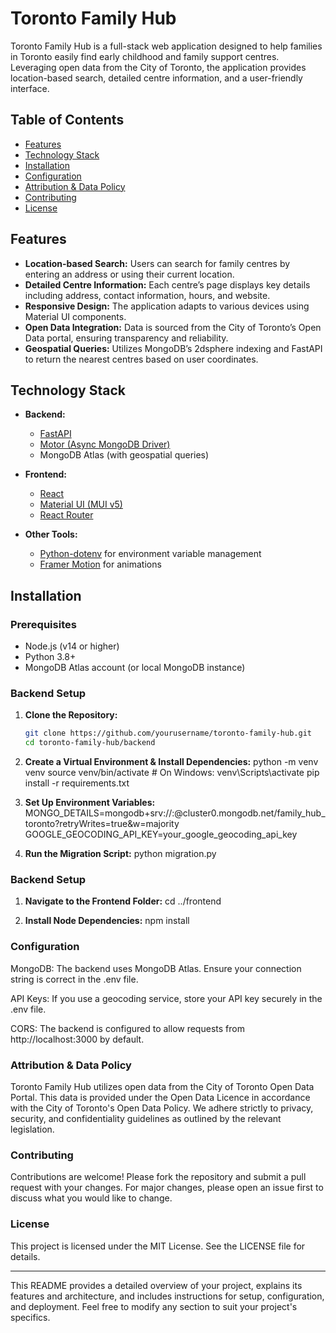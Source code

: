 # Toronto Family Hub

Toronto Family Hub is a full-stack web application designed to help families in Toronto easily find early childhood and family support centres. Leveraging open data from the City of Toronto, the application provides location-based search, detailed centre information, and a user-friendly interface.

## Table of Contents

- [Features](#features)
- [Technology Stack](#technology-stack)
- [Installation](#installation)
- [Configuration](#configuration)
- [Attribution & Data Policy](#attribution--data-policy)
- [Contributing](#contributing)
- [License](#license)


## Features

- **Location-based Search:** Users can search for family centres by entering an address or using their current location.
- **Detailed Centre Information:** Each centre’s page displays key details including address, contact information, hours, and website.
- **Responsive Design:** The application adapts to various devices using Material UI components.
- **Open Data Integration:** Data is sourced from the City of Toronto’s Open Data portal, ensuring transparency and reliability.
- **Geospatial Queries:** Utilizes MongoDB’s 2dsphere indexing and FastAPI to return the nearest centres based on user coordinates.

## Technology Stack

- **Backend:**  
  - [FastAPI](https://fastapi.tiangolo.com/)  
  - [Motor (Async MongoDB Driver)](https://motor.readthedocs.io/)  
  - MongoDB Atlas (with geospatial queries)

- **Frontend:**  
  - [React](https://reactjs.org/)  
  - [Material UI (MUI v5)](https://mui.com/)  
  - [React Router](https://reactrouter.com/)

- **Other Tools:**  
  - [Python-dotenv](https://pypi.org/project/python-dotenv/) for environment variable management  
  - [Framer Motion](https://www.framer.com/motion/) for animations  

## Installation

### Prerequisites

- Node.js (v14 or higher)
- Python 3.8+
- MongoDB Atlas account (or local MongoDB instance)

### Backend Setup

1. **Clone the Repository:**

   ```bash
   git clone https://github.com/yourusername/toronto-family-hub.git
   cd toronto-family-hub/backend


2. **Create a Virtual Environment & Install Dependencies:**
    python -m venv venv
    source venv/bin/activate  # On Windows: venv\Scripts\activate
    pip install -r requirements.txt

3. **Set Up Environment Variables:**    
    MONGO_DETAILS=mongodb+srv://<username>:<password>@cluster0.mongodb.net/family_hub_toronto?retryWrites=true&w=majority
    GOOGLE_GEOCODING_API_KEY=your_google_geocoding_api_key

4. **Run the Migration Script:**
    python migration.py



### Backend Setup


1. **Navigate to the Frontend Folder:**
    cd ../frontend


2. **Install Node Dependencies:**
    npm install


### Configuration

MongoDB:
The backend uses MongoDB Atlas. Ensure your connection string is correct in the .env file.

API Keys:
If you use a geocoding service, store your API key securely in the .env file.

CORS:
The backend is configured to allow requests from http://localhost:3000 by default.


### Attribution & Data Policy

Toronto Family Hub utilizes open data from the City of Toronto Open Data Portal. This data is provided under the Open Data Licence in accordance with the City of Toronto's Open Data Policy.
We adhere strictly to privacy, security, and confidentiality guidelines as outlined by the relevant legislation.


### Contributing

Contributions are welcome! Please fork the repository and submit a pull request with your changes. For major changes, please open an issue first to discuss what you would like to change.

### License

This project is licensed under the MIT License. See the LICENSE file for details.


---

This README provides a detailed overview of your project, explains its features and architecture, and includes instructions for setup, configuration, and deployment. Feel free to modify any section to suit your project's specifics.